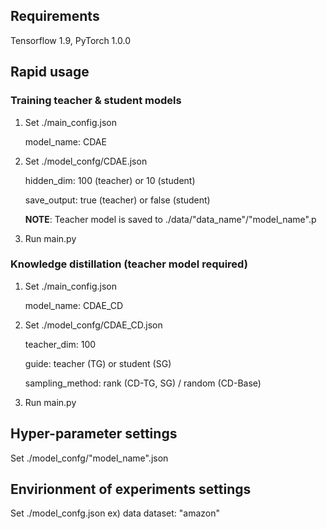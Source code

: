 ## Requirements
Tensorflow 1.9, PyTorch 1.0.0

## Rapid usage
### Training teacher & student models

1. Set ./main_config.json

    model_name: CDAE

2. Set ./model_confg/CDAE.json

    hidden_dim: 100 (teacher) or 10 (student)

    save_output: true (teacher) or false (student)
 
    **NOTE**: Teacher model is saved to ./data/"data_name"/"model_name".p

3. Run main.py

### Knowledge distillation (teacher model required)

1. Set ./main_config.json

    model_name: CDAE_CD

2. Set ./model_confg/CDAE_CD.json
 
    teacher_dim: 100
 
    guide: teacher (TG) or student (SG)
 
    sampling_method: rank (CD-TG, SG) / random (CD-Base)

3. Run main.py

## Hyper-parameter settings
Set ./model_confg/"model_name".json

## Envirionment of experiments settings
Set ./model_confg.json
ex) data
  dataset: "amazon"
